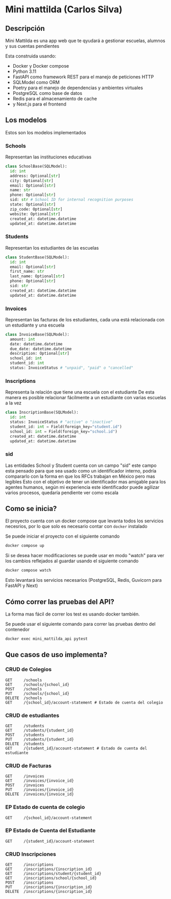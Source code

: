 # Mini mattilda (Carlos Silva)

## Descripción

Mini Mattilda es una app web que te qyudará a gestionar escuelas, alumnos y sus cuentas pendientes

Esta construida usando:

- Docker y Docker compose
- Python 3.11
- FastAPI como framework REST para el manejo de peticiones HTTP
- SQLModel como ORM
- Poetry para el manejo de dependencias y ambientes virtuales
- PostgreSQL como base de datos
- Redis para el almacenamiento de cache
- y Next.js para el frontend

## Los modelos

Estos son los modelos implementados

### Schools

Representan las instituciones educativas

```python
class SchoolBase(SQLModel):
  id: int
  address: Optional[str]
  city: Optional[str]
  email: Optional[str]
  name: str
  phone: Optional[str]
  sid: str # School ID for internal recognition purposes
  state: Optional[str]
  zip_code: Optional[str]
  website: Optional[str]
  created_at: datetime.datetime
  updated_at: datetime.datetime
```

### Students

Representan los estudiantes de las escuelas

```python
class StudentBase(SQLModel):
  id: int
  email: Optional[str]
  first_name: str
  last_name: Optional[str]
  phone: Optional[str]
  sid: str
  created_at: datetime.datetime
  updated_at: datetime.datetime
```

### Invoices

Representan las facturas de los estudiantes, cada una está relacionada con un estudiante y una escuela

```python
class InvoiceBase(SQLModel):
  amount: int
  date: datetime.datetime
  due_date: datetime.datetime
  description: Optional[str]
  school_id: int
  student_id: int
  status: InvoiceStatus # "unpaid", "paid" o "cancelled"
```

### Inscriptions

Representa la relación que tiene una escuela con el estudiante
De esta manera es posible relacionar fácilmente a un estudiante con varias escuelas a la vez

```python
class InscriptionBase(SQLModel):
  id: int
  status: InvoiceStatus # "active" o "inactive"
  student_id: int = Field(foreign_key="student.id")
  school_id: int = Field(foreign_key="school.id")
  created_at: datetime.datetime
  updated_at: datetime.datetime
```

### sid

Las entidades School y Student cuenta con un campo "sid" este campo esta pensado para que sea usado como un identificador interno, podría compararlo con la forma en que los RFCs trabajan en México pero mas legibles
Esto con el objetivo de tener un identificador mas amigable para los agentes humanos, según mi experiencia este identificador puede agilizar varios procesos, quedaría pendiente ver como escala

## Como se inicia?

El proyecto cuenta con un docker compose que levanta todos los servicios necesrios, por lo que solo es necesario contar con `docker` instalado

Se puede iniciar el proyecto con el siguiente comando

```bash
docker compose up
```

Si se desea hacer modificaciones se puede usar en modo "watch" para ver los cambios reflejados al guardar usando el siguiente comando

```bash
docker compose watch
```

Esto levantará los servicios necesarios (PostgreSQL, Redis, Guvicorn para FastAPI y Next)

## Cómo correr las pruebas del API?

La forma mas fácil de correr los test es usando docker también.

Se puede usar el siguiente comando para correr las pruebas dentro del contenedor

```bash
docker exec mini_mattilda_api pytest
```

## Que casos de uso implementa?

### CRUD de Colegios

```
GET     /schools
GET     /schools/{school_id}
POST    /schools
PUT     /schools/{school_id}
DELETE  /schools
GET     /{school_id}/account-statement # Estado de cuenta del colegio
```

### CRUD de estudiantes

```
GET     /students
GET     /students/{student_id}
POST    /students
PUT     /students/{student_id}
DELETE  /students
GET     /{student_id}/account-statement # Estado de cuenta del estudiante
```

### CRUD de Facturas

```
GET     /invoices
GET     /invoices/{invoice_id}
POST    /invoices
PUT     /invoices/{invoice_id}
DELETE  /invoices/{invoice_id}
```

### EP Estado de cuenta de colegio

```
GET     /{school_id}/account-statement
```

### EP Estado de Cuenta del Estudiante

```
GET     /{student_id}/account-statement
```

### CRUD Inscripciones

```
GET     /inscriptions
GET     /inscriptions/{inscription_id}
GET     /inscriptions/student/{student_id}
GET     /inscriptions/school/{school_id}
POST    /inscriptions
PUT     /inscriptions/{inscription_id}
DELETE  /inscriptions/{inscription_id}
```
